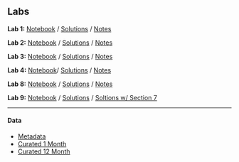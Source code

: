 ## Labs
**Lab 1:**  [Notebook](https://github.com/LukeBirkett/study-planner/blob/main/934G5_Machine_Learning/labs/Week%201.ipynb) / [Solutions](https://github.com/LukeBirkett/study-planner/blob/main/934G5_Machine_Learning/labs/Week%201_with%20solutions.ipynb) / [Notes](https://github.com/LukeBirkett/study-planner/blob/main/934G5_Machine_Learning/labs/notes/lab_1_notes.pdf)

**Lab 2:** [Notebook](https://github.com/LukeBirkett/study-planner/blob/main/934G5_Machine_Learning/labs/Week%202.ipynb) / [Solutions](https://github.com/LukeBirkett/study-planner/blob/main/934G5_Machine_Learning/labs/Week%202_assignments.ipynb) / [Notes](https://github.com/LukeBirkett/study-planner/blob/main/934G5_Machine_Learning/labs/notes/lab_2_notes.pdf)

**Lab 3:** [Notebook](https://github.com/LukeBirkett/study-planner/blob/main/934G5_Machine_Learning/labs/Week%203.ipynb) / [Solutions](https://github.com/LukeBirkett/study-planner/blob/main/934G5_Machine_Learning/labs/Week%203_with%20solutions.ipynb) / [Notes](https://github.com/LukeBirkett/study-planner/blob/main/934G5_Machine_Learning/labs/notes/lab_3_notes.pdf)

**Lab 4:** [Notebook](https://github.com/LukeBirkett/study-planner/blob/main/934G5_Machine_Learning/labs/Week%204.ipynb)/ [Solutions](https://github.com/LukeBirkett/study-planner/blob/main/934G5_Machine_Learning/labs/Week%204_with%20solutions.ipynb) / [Notes](https://github.com/LukeBirkett/study-planner/blob/main/934G5_Machine_Learning/labs/notes/lab_4_notes.pdf)

**Lab 8:** [Notebook](https://github.com/LukeBirkett/study-planner/blob/main/934G5_Machine_Learning/labs/Week%208.ipynb) / [Solutions](https://github.com/LukeBirkett/study-planner/blob/main/934G5_Machine_Learning/labs/Week%208_with%20solutions.ipynb) / [Notes](https://github.com/LukeBirkett/study-planner/blob/main/934G5_Machine_Learning/labs/notes/lab_8_notes.pdf)

**Lab 9:** [Notebook](https://github.com/LukeBirkett/study-planner/blob/main/934G5_Machine_Learning/labs/Week%209.ipynb) / [Solutions](https://github.com/LukeBirkett/study-planner/blob/main/934G5_Machine_Learning/labs/Week%209_with%20solutions.ipynb) / [Soltions w/ Section 7](https://github.com/LukeBirkett/study-planner/blob/main/934G5_Machine_Learning/labs/Week%209_with%20solutions_Section%207.ipynb)

---

#### Data
- [Metadata](https://github.com/LukeBirkett/study-planner/blob/main/934G5_Machine_Learning/labs/Metadata_VARIABLES.xlsx)
- [Curated 1 Month](https://github.com/LukeBirkett/study-planner/blob/main/934G5_Machine_Learning/labs/curated_data_1month_2010-2022_nonans.csv)
- [Curated 12 Month](https://github.com/LukeBirkett/study-planner/blob/main/934G5_Machine_Learning/labs/curated_data_24month_2010-2022_nonans.csv)
